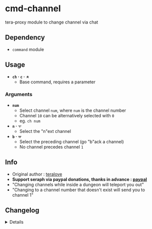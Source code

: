 # cmd-channel
tera-proxy module to change channel via chat

## Dependency
- `command` module

## Usage
- __`ch` · `c` · `ㅊ`__
  - Base command, requires a parameter
### Arguments
- __`num`__
  - Select channel `num`, where `num` is the channel number
  - Channel `10` can be alternatively selected with `0`
  - eg. `ch num`
- __`n` · `ㅜ`__
  - Select the "n"ext channel
- __`b` · `ㅠ`__
  - Select the preceding channel (go "b"ack a channel)
  - No channel precedes channel `1`

## Info
- Original author : [teralove](https://github.com/teralove)
- **Support seraph via paypal donations, thanks in advance : [paypal](https://www.paypal.me/seraphinush)**
- "Changing channels while inside a dungeon will teleport you out"
- "Changing to a channel number that doesn't exist will send you to channel 1"

## Changelog
<details>

    1.39
    - Removed `command` require()
    - Updated to `mod.command`
    1.38
    - Removed font color bloat
    1.37
    - Added parameter `b` to go back a channel
    1.36
    - Added auto-update support
    - Added parameter `n` to go to the next channel
    1.35
    - Revised code
    1.34
    - Updated name
    1.33
    - Updated code
    - Added string function
    1.32
    - Updated code aesthetics
    1.31
    - Removed unnecessary hook
    1.30
    - Updated code aesthetics
    1.20
    - Updated code
    - Removed protocol version restriction
    1.10
    - Added Command Dependency
    - Removed format
    1.01
    - Personalized code aesthetics
    1.00
    - Initial fork

</details>
